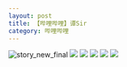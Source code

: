 ```yaml
---
layout: post
title: 【哔哩哔哩】谭Sir
category: 哔哩哔哩
---
```

![story_new_final](http://s9mfxrgoy.hd-bkt.clouddn.com/img/story_new_final_0322.png)
![](http://s9mg30kuu.hd-bkt.clouddn.com/img/tan-220514-1.png)
![](http://s9mg30kuu.hd-bkt.clouddn.com/img/tan-220514-2.png)
![](http://s9mg30kuu.hd-bkt.clouddn.com/img/tan-220514-3.png)
![](http://s9mg30kuu.hd-bkt.clouddn.com/img/tan-220514-4.png)
![](http://s9mg30kuu.hd-bkt.clouddn.com/img/tan-220514-5.png)
  




